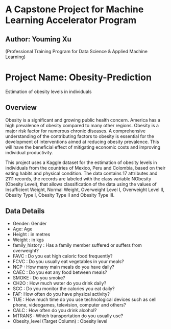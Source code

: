 # A Capstone Project for Machine Learning Accelerator Program 
## Author: Youming Xu
(Professional Training Program for Data Science & Applied Machine Learning)



# Project Name:  Obesity-Prediction
Estimation of obesity levels in individuals

## Overview
Obesity is a significant and growing public health concern. America has a high prevalence of obesity compared to many other regions. Obesity is a major risk factor for numerous chronic diseases. 
A comprehensive understanding of the contributing factors to obesity is essential for the development of interventions aimed at reducing obesity prevalence. 
This will have the beneficial effect of mitigating economic costs and improving individual productivity.

This project uses a Kaggle dataset for the estimation of obesity levels in individuals from the countries of Mexico, Peru and Colombia, based on their eating habits and physical condition.
The data contains 17 attributes and 2111 records, the records are labeled with the class variable NObesity (Obesity Level), that allows classification of the data using the values of Insufficient Weight, Normal Weight, Overweight Level I, Overweight Level II, Obesity Type I, Obesity Type II and Obesity Type III.

## Data Details

* Gender: Gender
* Age: Age
* Height : in metres
* Weight : in kgs
* family_history : Has a family member suffered or suffers from overweight?
* FAVC : Do you eat high caloric food frequently?
* FCVC : Do you usually eat vegetables in your meals?
* NCP : How many main meals do you have daily?
* CAEC : Do you eat any food between meals?
* SMOKE : Do you smoke?
* CH2O : How much water do you drink daily?
* SCC : Do you monitor the calories you eat daily?
* FAF: How often do you have physical activity?
* TUE : How much time do you use technological devices such as cell phone, videogames, television, computer and others?
* CALC : How often do you drink alcohol?
* MTRANS : Which transportation do you usually use?
* Obesity_level (Target Column) : Obesity level
